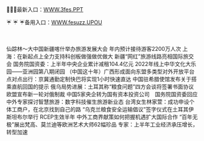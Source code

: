 <p>
	📛📛📛最新入口：<a href="http://www.baidu.com/link?url=6MA2SWnO3Raqke39an_0PUxosM6ZrUGzi1BN9tNnlPW&wd">WWW.3fes.PPT</a> 
	<p>
		☔
☔
☔备用入口：<a href="http://www.baidu.com/link?url=6MA2SWnO3Raqke39an_0PUxosM6ZrUGzi1BN9tNnlPW&wd">WWW.fesuzz.UPOU</a> 
	</p>
	<p>
		<br />
	</p>
	<p>
		仙踪林～大中国新疆喀什举办旅游发展大会  年内预计接待游客2200万人次
上海：在新起点上全力支持科创板做强做优做大
新疆“网红”旅游线路亮相国际旅交会
国务院国资委：上半年中央企业累计减租104.4亿元
2022年线上中华文化大乐园——亚洲园第八期闭园
（中国这十年）广西形成面向东盟多类型对外开放平台
点对点出行：京冀通勤定制快巴将实现1小时快速直达
中国驻希腊使馆发布关于搭乘直航回国的提示
俄乌局势进展：土耳其称“粮食问题”四方会谈将签署书面协议  欧盟宣布新一轮对俄制裁
中国5家央企转为国有资本投资公司　国务院国资委回应
中外专家探讨智慧旅游：数字科技催生旅游新业态
台湾女生林家萱：成功申设个体工商户，在北京找到自己的路
“乌克兰粮食安全运输倡议”签字仪式在土耳其伊斯坦布尔举行
RCEP生效半年 中外工商界献策如何把握机遇扩大国际合作
“百年无极”展出梵高、莫兰迪等欧洲艺术大师62幅珍品
专家：上半年工业经济承压增长，转型加速
	</p>
